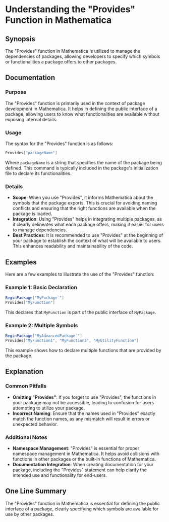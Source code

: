 <!--
Meta Description: # Understanding the "Provides" Function in Mathematica ## Synopsis The "Provides" function in Mathematica is utilized to manage the dependencies of pa...
Meta Keywords: provides, package, mathematica, function, use
-->

# Understanding the "Provides" Function in Mathematica

## Synopsis
The "Provides" function in Mathematica is utilized to manage the dependencies of packages, allowing developers to specify which symbols or functionalities a package offers to other packages.

## Documentation
### Purpose
The "Provides" function is primarily used in the context of package development in Mathematica. It helps in defining the public interface of a package, allowing users to know what functionalities are available without exposing internal details.

### Usage
The syntax for the "Provides" function is as follows:

```mathematica
Provides["packageName"]
```

Where `packageName` is a string that specifies the name of the package being defined. This command is typically included in the package's initialization file to declare its functionalities.

### Details
- **Scope**: When you use "Provides", it informs Mathematica about the symbols that the package exports. This is crucial for avoiding naming conflicts and ensuring that the right functions are available when the package is loaded.
- **Integration**: Using "Provides" helps in integrating multiple packages, as it clearly delineates what each package offers, making it easier for users to manage dependencies.
- **Best Practices**: It is recommended to use "Provides" at the beginning of your package to establish the context of what will be available to users. This enhances readability and maintainability of the code.

## Examples
Here are a few examples to illustrate the use of the "Provides" function:

### Example 1: Basic Declaration
```mathematica
BeginPackage["MyPackage`"]
Provides["MyFunction"]
```
This declares that `MyFunction` is part of the public interface of `MyPackage`.

### Example 2: Multiple Symbols
```mathematica
BeginPackage["MyAdvancedPackage`"]
Provides["MyFunction1", "MyFunction2", "MyUtilityFunction"]
```
This example shows how to declare multiple functions that are provided by the package.

## Explanation
### Common Pitfalls
- **Omitting "Provides"**: If you forget to use "Provides", the functions in your package may not be accessible, leading to confusion for users attempting to utilize your package.
- **Incorrect Naming**: Ensure that the names used in "Provides" exactly match the function names, as any mismatch will result in errors or unexpected behavior.

### Additional Notes
- **Namespace Management**: "Provides" is essential for proper namespace management in Mathematica. It helps avoid collisions with functions in other packages or the built-in functions of Mathematica.
- **Documentation Integration**: When creating documentation for your package, including the "Provides" statement can help clarify the intended use and functionality for end-users.

## One Line Summary
The "Provides" function in Mathematica is essential for defining the public interface of a package, clearly specifying which symbols are available for use by other packages.